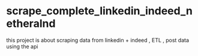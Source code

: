 # scrape_complete_linkedin_indeed_netheralnd
this project is about scraping data from linkedin + indeed , ETL , post data using the api 
